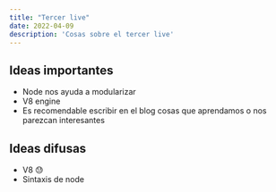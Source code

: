 ```yaml
---
title: "Tercer live"
date: 2022-04-09
description: 'Cosas sobre el tercer live'
---
```


## Ideas importantes
- Node nos ayuda a modularizar
- V8 engine
- Es recomendable escribir en el blog cosas que aprendamos o nos parezcan interesantes

## Ideas difusas
- V8 :sweat:
- Sintaxis de node
